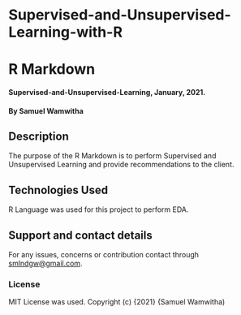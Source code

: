 # Supervised-and-Unsupervised-Learning-with-R
# R Markdown
#### Supervised-and-Unsupervised-Learning, January, 2021.
#### By **Samuel Wamwitha**
## Description
The purpose of the R Markdown is to perform Supervised and Unsupervised Learning and provide recommendations to the client.
## Technologies Used
R Language was used for this project to perform EDA.
## Support and contact details
For any issues, concerns or contribution contact through smlndgw@gmail.com.
### License
MIT License was used.
Copyright (c) {2021} {Samuel Wamwitha)
